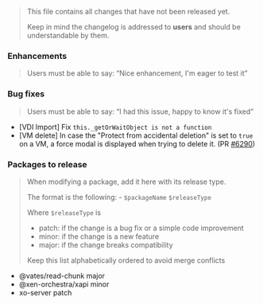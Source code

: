 > This file contains all changes that have not been released yet.
>
> Keep in mind the changelog is addressed to **users** and should be
> understandable by them.

### Enhancements

> Users must be able to say: “Nice enhancement, I'm eager to test it”

### Bug fixes

> Users must be able to say: “I had this issue, happy to know it's fixed”

- [VDI Import] Fix `this._getOrWaitObject is not a function`
- [VM delete] In case the "Protect from accidental deletion" is set to `true` on a VM, a force modal is displayed when trying to delete it. (PR [#6290](https://github.com/vatesfr/xen-orchestra/pull/6290))

### Packages to release

> When modifying a package, add it here with its release type.
>
> The format is the following: - `$packageName` `$releaseType`
>
> Where `$releaseType` is
>
> - patch: if the change is a bug fix or a simple code improvement
> - minor: if the change is a new feature
> - major: if the change breaks compatibility
>
> Keep this list alphabetically ordered to avoid merge conflicts

<!--packages-start-->

- @vates/read-chunk major
- @xen-orchestra/xapi minor
- xo-server patch

<!--packages-end-->
